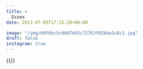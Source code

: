 ```yaml
---
title: >
  Essex
date: 2013-07-05T17:15:28+00:00

image: "/img/69f6bc5c8b07d45c72763f82bbe2c6c1.jpg"
draft: false
instagram: true
---
```


{{<photo src="/img/69f6bc5c8b07d45c72763f82bbe2c6c1.jpg">}}
